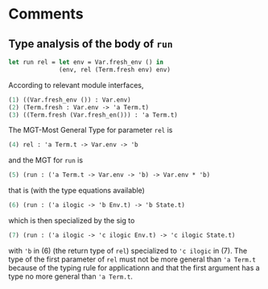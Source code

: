 # Comments

## Type analysis of the body of `run`

```ocaml
let run rel = let env = Var.fresh_env () in
              (env, rel (Term.fresh env) env)
```
According to relevant module interfaces,
```ocaml
(1) ((Var.fresh_env ()) : Var.env)
(2) (Term.fresh : Var.env -> 'a Term.t)
(3) ((Term.fresh (Var.fresh_en())) : 'a Term.t)
```

The MGT-Most General Type for parameter `rel` is 
```ocaml
(4) rel : 'a Term.t -> Var.env -> 'b
```
and the MGT for `run` is
```ocaml
(5) (run : ('a Term.t -> Var.env -> 'b) -> Var.env * 'b)
```
that is (with the type equations available)
```ocaml
(6) (run : ('a ilogic -> 'b Env.t) -> 'b State.t)
```
which is then specialized by the sig to

```ocaml
(7) (run : ('a ilogic -> 'c ilogic Env.t) -> 'c ilogic State.t)
```
with `'b` in (6) (the return type of `rel`) specialized to `'c ilogic` in (7). 
The type of the first parameter of `rel` must not be more general than `'a Term.t` 
because of the typing rule for applicationn and that the first argument
has a type no more general than `'a Term.t`.

